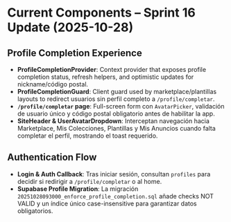 # Current Components – Sprint 16 Update (2025-10-28)

## Profile Completion Experience

- **ProfileCompletionProvider**: Context provider that exposes profile completion status, refresh helpers, and optimistic updates for nickname/código postal.
- **ProfileCompletionGuard**: Client guard used by marketplace/plantillas layouts to redirect usuarios sin perfil completo a `/profile/completar`.
- **`/profile/completar` page**: Full-screen form con `AvatarPicker`, validación de usuario único y código postal obligatorio antes de habilitar la app.
- **SiteHeader & UserAvatarDropdown**: Interceptan navegación hacia Marketplace, Mis Colecciones, Plantillas y Mis Anuncios cuando falta completar el perfil, mostrando el toast requerido.

## Authentication Flow

- **Login & Auth Callback**: Tras iniciar sesión, consultan `profiles` para decidir si redirigir a `/profile/completar` o al home.
- **Supabase Profile Migration**: La migración `20251028093000_enforce_profile_completion.sql` añade checks NOT VALID y un índice único case-insensitive para garantizar datos obligatorios.


